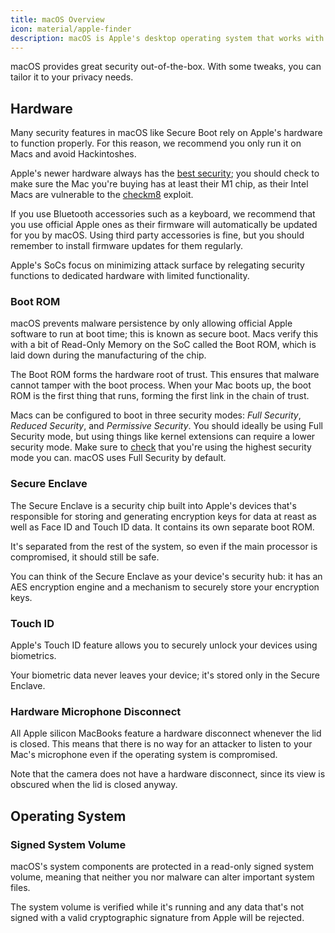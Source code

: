 ```yaml
---
title: macOS Overview
icon: material/apple-finder
description: macOS is Apple's desktop operating system that works with their hardware to provide strong security.
---
```

macOS provides great security out-of-the-box. With some tweaks, you can tailor it to your privacy needs.

## Hardware

Many security features in macOS like Secure Boot rely on Apple's hardware to function properly. For this reason, we recommend you only run it on Macs and avoid Hackintoshes.

Apple's newer hardware always has the [best security](https://support.apple.com/guide/security/apple-soc-security-sec87716a080/1/web/1); you should check to make sure the Mac you're buying has at least their M1 chip, as their Intel Macs are vulnerable to the [checkm8](https://www.theiphonewiki.com/wiki/Checkm8_Exploit) exploit.

If you use Bluetooth accessories such as a keyboard, we recommend that you use official Apple ones as their firmware will automatically be updated for you by macOS. Using third party accessories is fine, but you should remember to install firmware updates for them regularly.

Apple's SoCs focus on minimizing attack surface by relegating security functions to dedicated hardware with limited functionality.

### Boot ROM

macOS prevents malware persistence by only allowing official Apple software to run at boot time; this is known as secure boot. Macs verify this with a bit of Read-Only Memory on the SoC called the Boot ROM, which is laid down during the manufacturing of the chip.

The Boot ROM forms the hardware root of trust. This ensures that malware cannot tamper with the boot process. When your Mac boots up, the boot ROM is the first thing that runs, forming the first link in the chain of trust.

Macs can be configured to boot in three security modes: *Full Security*, *Reduced Security*, and *Permissive Security*. You should ideally be using Full Security mode, but using things like kernel extensions can require a lower security mode. Make sure to [check](https://support.apple.com/guide/mac-help/change-security-settings-startup-disk-a-mac-mchl768f7291/mac) that you're using the highest security mode you can. macOS uses Full Security by default.

### Secure Enclave

The Secure Enclave is a security chip built into Apple's devices that's responsible for storing and generating encryption keys for data at reast as well as Face ID and Touch ID data. It contains its own separate boot ROM.

It's separated from the rest of the system, so even if the main processor is compromised, it should still be safe.

You can think of the Secure Enclave as your device's security hub: it has an AES encryption engine and a mechanism to securely store your encryption keys.

### Touch ID

Apple's Touch ID feature allows you to securely unlock your devices using biometrics.

Your biometric data never leaves your device; it's stored only in the Secure Enclave.

### Hardware Microphone Disconnect

All Apple silicon MacBooks feature a hardware disconnect whenever the lid is closed. This means that there is no way for an attacker to listen to your Mac's microphone even if the operating system is compromised.

Note that the camera does not have a hardware disconnect, since its view is obscured when the lid is closed anyway.

## Operating System

### Signed System Volume

macOS's system components are protected in a read-only signed system volume, meaning that neither you nor malware can alter important system files.

The system volume is verified while it's running and any data that's not signed with a valid cryptographic signature from Apple will be rejected.

